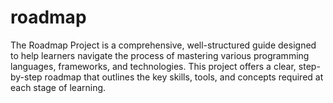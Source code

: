 # roadmap
The Roadmap Project is a comprehensive, well-structured guide designed to help learners navigate the process of mastering various programming languages, frameworks, and technologies. This project offers a clear, step-by-step roadmap that outlines the key skills, tools, and concepts required at each stage of learning.
